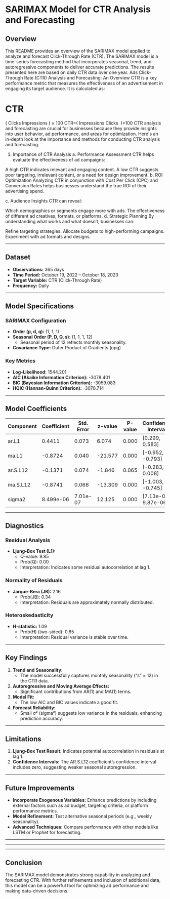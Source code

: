 # SARIMAX Model for CTR Analysis and Forecasting

## Overview

This README provides an overview of the SARIMAX model applied to analyze and forecast Click-Through Rate (CTR). The SARIMAX model is a time-series forecasting method that incorporates seasonal, trend, and autoregressive components to deliver accurate predictions. The results presented here are based on daily CTR data over one year.
Ads Click-Through Rate (CTR) Analysis and Forecasting: An Overview
CTR is a key performance metric that measures the effectiveness of an advertisement in engaging its target audience. It is calculated as:

CTR
=
(
Clicks
Impressions
)
×
100
CTR=( 
Impressions
Clicks
​
 )×100
CTR analysis and forecasting are crucial for businesses because they provide insights into user behavior, ad performance, and areas for optimization. Here's an in-depth look at the importance and methods for conducting CTR analysis and forecasting.

1. Importance of CTR Analysis
a. Performance Assessment
CTR helps evaluate the effectiveness of ad campaigns:

A high CTR indicates relevant and engaging content.
A low CTR suggests poor targeting, irrelevant content, or a need for design improvement.
b. ROI Optimization
Analyzing CTR in conjunction with Cost Per Click (CPC) and Conversion Rates helps businesses understand the true ROI of their advertising spend.

c. Audience Insights
CTR can reveal:

Which demographics or segments engage more with ads.
The effectiveness of different ad creatives, formats, or platforms.
d. Strategic Planning
By understanding what works and what doesn’t, businesses can:

Refine targeting strategies.
Allocate budgets to high-performing campaigns.
Experiment with ad formats and designs.

---

## Dataset

- **Observations:** 365 days
- **Time Period:** October 19, 2022 – October 18, 2023
- **Target Variable:** CTR (Click-Through Rate)
- **Frequency:** Daily

---

## Model Specifications

### **SARIMAX Configuration**

- **Order (p, d, q):** (1, 1, 1)
- **Seasonal Order (P, D, Q, s):** (1, 1, 1, 12)
  - Seasonal period of 12 reflects monthly seasonality.
- **Covariance Type:** Outer Product of Gradients (opg)

### **Key Metrics**

- **Log-Likelihood:** 1544.201
- **AIC (Akaike Information Criterion):** -3078.401
- **BIC (Bayesian Information Criterion):** -3059.083
- **HQIC (Hannan-Quinn Criterion):** -3070.714

---

## Model Coefficients

| Component | Coefficient | Std. Error | z-value | P-value | Confidence Interval  |
| --------- | ----------- | ---------- | ------- | ------- | -------------------- |
| ar.L1     | 0.4411      | 0.073      | 6.074   | 0.000   | [0.299, 0.583]       |
| ma.L1     | -0.8724     | 0.040      | -21.577 | 0.000   | [-0.952, -0.793]     |
| ar.S.L12  | -0.1371     | 0.074      | -1.846  | 0.065   | [-0.283, 0.008]      |
| ma.S.L12  | -0.8741     | 0.066      | -13.309 | 0.000   | [-1.003, -0.745]     |
| sigma2    | 8.499e-06   | 7.01e-07   | 12.125  | 0.000   | [7.13e-06, 9.87e-06] |

---

## Diagnostics

### **Residual Analysis**

- **Ljung-Box Test (L1):**
  - Q-value: 9.85
  - Prob(Q): 0.00
  - Interpretation: Indicates some residual autocorrelation at lag 1.

### **Normality of Residuals**

- **Jarque-Bera (JB):** 2.16
  - Prob(JB): 0.34
  - Interpretation: Residuals are approximately normally distributed.

### **Heteroskedasticity**

- **H-statistic:** 1.09
  - Prob(H) (two-sided): 0.65
  - Interpretation: Residual variance is stable over time.

---

## Key Findings

1. **Trend and Seasonality:**
   - The model successfully captures monthly seasonality (“s” = 12) in the CTR data.
2. **Autoregressive and Moving Average Effects:**
   - Significant contributions from AR(1) and MA(1) terms.
3. **Model Fit:**
   - The low AIC and BIC values indicate a good fit.
4. **Forecast Reliability:**
   - Small σ² (sigma²) suggests low variance in the residuals, enhancing prediction accuracy.

---

## Limitations

1. **Ljung-Box Test Result:** Indicates potential autocorrelation in residuals at lag 1.
2. **Confidence Intervals:** The AR.S.L12 coefficient’s confidence interval includes zero, suggesting weaker seasonal autoregression.

---

## Future Improvements

- **Incorporate Exogenous Variables:** Enhance predictions by including external factors such as ad budget, targeting criteria, or platform performance metrics.
- **Model Refinement:** Test alternative seasonal periods (e.g., weekly seasonality).
- **Advanced Techniques:** Compare performance with other models like LSTM or Prophet for forecasting.

---


---

---

## Conclusion

The SARIMAX model demonstrates strong capability in analyzing and forecasting CTR. With further refinements and inclusion of additional data, this model can be a powerful tool for optimizing ad performance and making data-driven decisions.
